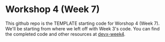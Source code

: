 # Workshop 4 (Week 7)

This github repo is the TEMPLATE starting code for Worshop 4 (Week 7). We'll be starting from where we left off with Week 3's code. You can find the completed code and other resources at [devx-week4](https://github.com/dmychen/devx-week4).